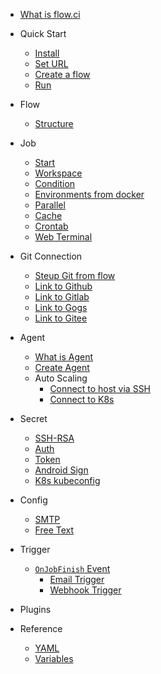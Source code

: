 * [What is flow.ci](en/)

* Quick Start
  * [Install](en/start/index.md#Install)
  * [Set URL](en/start/index.md#set-server-url)
  * [Create a flow](en/start/index.md#create-a-flow)
  * [Run](en/start/index.md#run)

* Flow
  * [Structure](en/flow/structure.md#flow-structure)

* Job
  * [Start](en/job/start.md)
  * [Workspace](en/job/workspace.md)
  * [Condition](en/job/condition.md)
  * [Environments from docker](en/job/docker.md)
  * [Parallel](en/job/parallel.md)
  * [Cache](en/job/cache.md)
  * [Crontab](en/job/schedule.md)
  * [Web Terminal](en/job/web_terminal.md)

* Git Connection
  * [Steup Git from flow](en/git/index.md)
  * [Link to Github](en/git/github.md)
  * [Link to Gitlab](en/git/gitlab.md)
  * [Link to Gogs](en/git/gogs.md)
  * [Link to Gitee](en/git/gitee.md)

* Agent
  * [What is Agent](en/agents/index.md)
  * [Create Agent](en/agents/manual.md)
  * Auto Scaling
    * [Connect to host via SSH](en/agents/ssh_host.md)
    * [Connect to K8s](en/agents/k8s_host.md)

* Secret
  * [SSH-RSA](en/secret/ssh-rsa.md)
  * [Auth](en/secret/auth.md)
  * [Token](en/secret/token.md)
  * [Android Sign](en/secret/android_sign.md)
  * [K8s kubeconfig](en/secret/kubeconfig.md)


* Config
  * [SMTP](en/config/smtp.md)
  * [Free Text](en/config/freetext.md)

* Trigger
  * [`OnJobFinish` Event](en/trigger/on_job_finish.md)
    - [Email Trigger](en/trigger/on_job_finish.md#配置-email-触发器)
    - [Webhook Trigger](en/trigger/on_job_finish.md#配置-webhook-触发器)

* Plugins

* Reference
  * [YAML](en/yml/reference_v1.md)
  * [Variables](en/agents/vars.md)